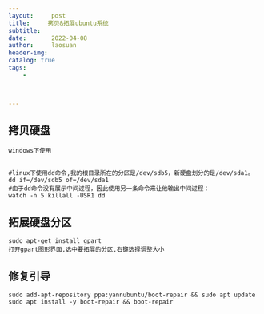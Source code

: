 ```yaml
---
layout:     post
title:     拷贝&拓展ubuntu系统
subtitle:   
date:       2022-04-08
author:     laosuan
header-img: 
catalog: true
tags:
    - 



---
```




## 拷贝硬盘

```
windows下使用


#linux下使用dd命令,我的根目录所在的分区是/dev/sdb5，新硬盘划分的是/dev/sda1。
dd if=/dev/sdb5 of=/dev/sda1
#由于dd命令没有展示中间过程，因此使用另一条命令来让他输出中间过程：
watch -n 5 killall -USR1 dd

```



## 拓展硬盘分区

```
sudo apt-get install gpart
打开gpart图形界面,选中要拓展的分区,右键选择调整大小
```



## 修复引导

```
sudo add-apt-repository ppa:yannubuntu/boot-repair && sudo apt update
sudo apt install -y boot-repair && boot-repair
```
